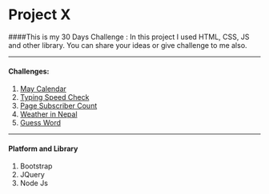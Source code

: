 # Project X

####This  is my 30 Days Challenge :
In this project I used HTML, CSS, JS and other library. 
You can share your ideas or give challenge to me also.


___


#### Challenges:
1. [May Calendar]
1. [Typing Speed Check]
1. [Page Subscriber Count]
1. [Weather in Nepal]
1. [Guess Word]
___

#### Platform and Library
1. Bootstrap
1. JQuery
1. Node Js

[May Calendar]:<https://arm666.github.io/Projects/01%20calander/index.html>
[Typing Speed Check]:<https://arm666.github.io/Projects/02%20typing-speed/index.html>
[Page Subscriber Count]:<https://arm666.github.io/Projects/03%20page%20subscriber%20count/index.html>
[Weather in Nepal]:<https://arm666.github.io/Projects/04%20weather/index.html>
[Guess Word]:<https://arm666.github.io/Projects/05%20Guess%20Word/index.html>
